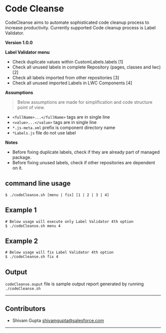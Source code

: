 # Code Cleanse
CodeCleanse aims to automate sophisticated code cleanup process to increase productivity.
Currently supported Code cleanup process is Label Validator.

**Version 1.0.0**

**Label Validator menu**
- Check duplicate values within CustomLabels.labels [1]
- Check all unused labels in complete Repository (pages, classes and lwc) [2]
- Check all labels imported from other repositories [3]
- Check all unused imported Labels in LWC Components [4]

**Assumptions**
> Below assumptions are made for simplification and code structure point of view.

- `<fullName>...</fullName>` tags are in single line
- `<value>...</value>` tags are in single line
- `*.js-meta.xml` prefix is component directory name
- `*Labels.js` file do not use label

**Notes**
- Before fixing duplicate labels, check if they are already part of managed package.
- Before fixing unused labels, check if other repositories are dependent on it.

## command line usage

`$ ./codeCleanse.sh [menu | fix] [1 | 2 | 3 | 4]`

## Example 1


```#!/bin/sh
# Below usage will execute only Label Validator 4th option
$ ./codeCleanse.sh menu 4
```

## Example 2


```#!/bin/sh
# Below usage will fix Label Validator 4th option
$ ./codeCleanse.sh fix 4
```

## Output

`codeCleanse.ouput` file is sample output report generated by running `./codeCleanse.sh` 

---

## Contributors

- Shivam Gupta <shivamgupta@salesforce.com>

---
